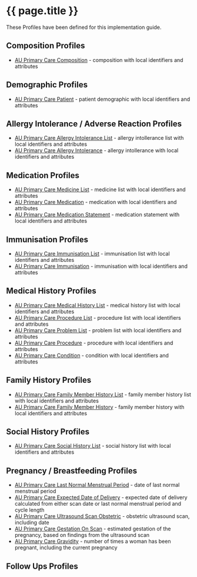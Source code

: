# {{ page.title }}

These Profiles have been defined for this implementation guide.

## Composition Profiles
* [AU Primary Care Composition](StructureDefinition-au-primarycarecomposition.html) - composition with local identifiers and attributes

## Demographic Profiles
* [AU Primary Care Patient](StructureDefinition-au-primarycarepatient.html) - patient demographic with local identifiers and attributes

## Allergy Intolerance / Adverse Reaction Profiles
* [AU Primary Care Allergy Intolerance List](StructureDefinition-au-primarycareallergyintolerancelist.html) - allergy intollerance list with local identifiers and attributes
* [AU Primary Care Allergy Intolerance](StructureDefinition-au-primarycareallergyintolerance.html) - allergy intollerance with local identifiers and attributes

## Medication Profiles
* [AU Primary Care Medicine List](StructureDefinition-au-primarycaremedicinelist.html) - medicine list with local identifiers and attributes
* [AU Primary Care Medication](StructureDefinition-au-primarycaremedication.html) - medication with local identifiers and attributes
* [AU Primary Care Medication Statement](StructureDefinition-au-primarycaremedicationstatement.html) - medication statement with local identifiers and attributes

## Immunisation Profiles
* [AU Primary Care Immunisation List](StructureDefinition-au-primarycareimmunisationlist.html) - immunisation list with local identifiers and attributes
* [AU Primary Care Immunisation](StructureDefinition-au-primarycareimmunisation.html) - immunisation with local identifiers and attributes

## Medical History Profiles
* [AU Primary Care Medical History List](StructureDefinition-au-primarycaremedicalhistorylist.html) - medical history list with local identifiers and attributes
* [AU Primary Care Procedure List](StructureDefinition-au-primarycareprocedurelist.html) - procedure list with local identifiers and attributes
* [AU Primary Care Problem List](StructureDefinition-au-primarycareproblemlist.html) - problem list with local identifiers and attributes
* [AU Primary Care Procedure](StructureDefinition-au-primarycareprocedure.html) - procedure with local identifiers and attributes
* [AU Primary Care Condition](StructureDefinition-au-primarycarecondition.html) - condition with local identifiers and attributes

## Family History Profiles
* [AU Primary Care Family Member History List](StructureDefinition-au-primarycarefamilymemberhistorylist.html) - family member history list with local identifiers and attributes
* [AU Primary Care Family Member History](StructureDefinition-au-primarycarefamilymemberhistory.html) - family member history with local identifiers and attributes

## Social History Profiles
* [AU Primary Care Social History List](StructureDefinition-au-primarycaresocialhistorylist.html) - social history list with local identifiers and attributes

## Pregnancy / Breastfeeding Profiles
* [AU Primary Care Last Normal Menstrual Period](StructureDefinition-au-primarycareobservation-lnmp.html) - date of last normal menstrual period
* [AU Primary Care Expected Date of Delivery](StructureDefinition-au-primarycareobservation-edd.html) - expected date of delivery calculated from either scan date or last normal menstrual period and cycle length
* [AU Primary Care Ultrasound Scan Obstetric](StructureDefinition-au-primarycareprocedure-ultrasoundscanobstetric.html) - obstetric ultrasound scan, including date
* [AU Primary Care Gestation On Scan](StructureDefinition-au-primarycareobservation-gestationonscan.html) - estimated gestation of the pregnancy, based on findings from the ultrasound scan
* [AU Primary Care Gravidity](StructureDefinition-au-primarycareobservation-gravidity.html) - number of times a woman has been pregnant, including the current pregnancy

## Follow Ups Profiles
